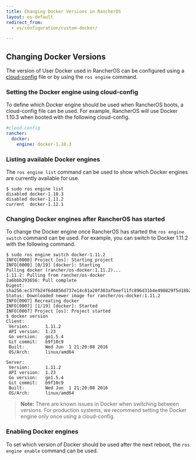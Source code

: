 ```yaml
---
title: Changing Docker Versions in RancherOS
layout: os-default
redirect_from:
  - os/configuration/custom-docker/

---
```


## Changing Docker Versions

The version of User Docker used in RancherOS can be configured using a [cloud-config]({{site.baseurl}}/os/configuration/#cloud-config) file or by using the `ros engine` command.

### Setting the Docker engine using cloud-config

To define which Docker engine should be used when RancherOS boots, a cloud-config file can be used. For example, RancherOS will use Docker 1.10.3 when booted with the following cloud-config.

```yaml
#cloud-config
rancher:
  docker:
    engine: docker-1.10.3
```

### Listing available Docker engines

The `ros engine list` command can be used to show which Docker engines are currently available for use.

```
$ sudo ros engine list
disabled docker-1.10.3
disabled docker-1.11.2
current  docker-1.12.1
```

### Changing Docker engines after RancherOS has started

To change the Docker engine once RancherOS has started the `ros engine switch` command can be used. For example, you can switch to Docker 1.11.2 with the following command.

```
$ sudo ros engine switch docker-1.11.2
INFO[0000] Project [os]: Starting project               
INFO[0000] [0/19] [docker]: Starting                    
Pulling docker (rancher/os-docker:1.11.2)...
1.11.2: Pulling from rancher/os-docker
2a6bbb293656: Pull complete 
Digest: sha256:ec57fb24f6d4856d737e14c81a20f303afbeef11fc896d31b4e498829f5d18b2
Status: Downloaded newer image for rancher/os-docker:1.11.2
INFO[0007] Recreating docker                            
INFO[0007] [1/19] [docker]: Started                     
INFO[0007] Project [os]: Project started 
$ docker version
Client:
 Version:      1.11.2
 API version:  1.23
 Go version:   go1.5.4
 Git commit:   b9f10c9
 Built:        Wed Jun  1 21:20:08 2016
 OS/Arch:      linux/amd64

Server:
 Version:      1.11.2
 API version:  1.23
 Go version:   go1.5.4
 Git commit:   b9f10c9
 Built:        Wed Jun  1 21:20:08 2016
 OS/Arch:      linux/amd64

```

> **Note:** There are known issues in Docker when switching between versions. For production systems, we recommend setting the Docker engine only once using a cloud-config.

### Enabling Docker engines

To set which version of Docker should be used after the next reboot, the `ros engine enable` command can be used.

